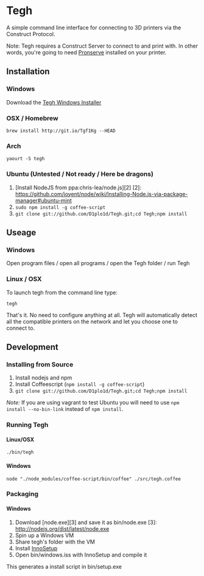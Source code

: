 # Tegh

A simple command line interface for connecting to 3D printers via the Construct Protocol.


Note: Tegh requires a Construct Server to connect to and print with. In other words, you're going to need [Pronserve](https://github.com/kliment/Printrun/tree/experimental) installed on your printer.


## Installation

### Windows

Download the [Tegh Windows Installer][1]

[1]:https://s3.amazonaws.com/tegh_binaries/tegh-0.2.0-rc4-installer.exe

### OSX / Homebrew

`brew install http://git.io/Tgf1Kg --HEAD`

### Arch

`yaourt -S tegh`

### Ubuntu (Untested / Not ready / Here be dragons)

1. [Install NodeJS from ppa:chris-lea/node.js][2]
[2]: https://github.com/joyent/node/wiki/Installing-Node.js-via-package-manager#ubuntu-mint
3. `sudo npm install -g coffee-script`
4. `git clone git://github.com/D1plo1d/Tegh.git;cd Tegh;npm install`


## Useage

### Windows

Open program files / open all programs / open the Tegh folder / run Tegh

### Linux / OSX

To launch tegh from the command line type:

`tegh`

That's it. No need to configure anything at all. Tegh will automatically detect all the compatible printers on the network and let you choose one to connect to.


## Development

### Installing from Source

1. Install nodejs and npm
2. Install Coffeescript (`npm install -g coffee-script`)
3. `git clone git://github.com/D1plo1d/Tegh.git;cd Tegh;npm install`

*Note:* If you are using vagrant to test Ubuntu you will need to use
`npm install --no-bin-link` instead of `npm install`.


### Running Tegh

#### Linux/OSX

`./bin/tegh`

#### Windows

`node "./node_modules/coffee-script/bin/coffee" ./src/tegh.coffee`


### Packaging

#### Windows

1. Download [node.exe][3] and save it as bin/node.exe
[3]: http://nodejs.org/dist/latest/node.exe
1. Spin up a Windows VM
3. Share tegh's folder with the VM
4. Install [InnoSetup](http://www.jrsoftware.org/isinfo.php)
5. Open bin/windows.iss with InnoSetup and compile it

This generates a install script in bin/setup.exe


